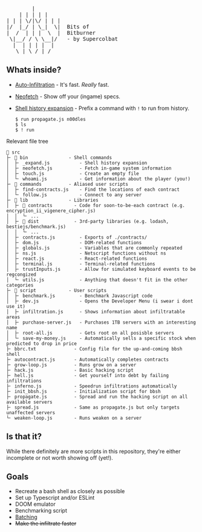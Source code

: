 <pre>
        |
    | | | | |
| | | \/|\/ | | |
|/  |_/ | \_|  \|  Bits of
|  /  | | |  \  |  Bitburner
 \|__/ / \ \__|/   - by Supercolbat
  |  | | | |  |
   \ | \_/ | /
</pre>

## Whats inside?

* [Auto-Infiltration](https://github.com/Supercolbat/bits-of-bitburner/src/inferno.js) - It's fast. *Really* fast.

* [Neofetch](https://github.com/Supercolbat/bits-of-bitburner/src/bin/neofetch.js) - Show off your (ingame) specs.

* [Shell history expansion](https://github.com/Supercolbat/bits-of-bitburner/src/bin/_expand_.js) - Prefix a command with `!` to run from history.

      $ run propagate.js n00dles
      $ ls
      $ ! run

Relevant file tree

```
📁 src
├╴ 📁 bin               - Shell commands
│  ├╴ _expand.js           - Shell history expansion
│  ├╴ neofetch.js          - Fetch in-game system information
│  ├╴ touch.js             - Create an empty file
│  └╴ whoami.js            - Get information about the player (you!)
├╴ 📁 commands          - Aliased user scripts
│  ├╴ find-contracts.js    - Find the locations of each contract
│  └╴ follow.js            - Connect to any server
├╴ 📁 lib               - Libraries
│  ├╴ 📁 contracts        - Code for soon-to-be-each contract (e.g. encryption_ii_vigenere_cipher.js)
│  │  └╴ ...
│  ├╴ 📁 dist             - 3rd-party libraries (e.g. lodash, bestiejs/benchmark.js)
│  │  └╴ ...
│  ├╴ contracts.js         - Exports of ./contracts/
│  ├╴ dom.js               - DOM-related functions
│  ├╴ globals.js           - Variables that are commonly repeated
│  ├╴ ns.js                - Netscript functions without ns
│  ├╴ react.js             - React-related functions
│  ├╴ terminal.js          - Terminal-related functions
│  ├╴ trustInputs.js       - Allow for simulated keyboard events to be regcongized
│  └╴ utils.js             - Anything that doesn't fit in the other categories
├╴ 📁 script            - User scripts
│  ├╴ benchmark.js         - Benchmark Javascript code
│  ├╴ dev.js               - Opens the Developer Menu (i swear i dont use it)
│  ├╴ infiltration.js      - Shows information about infiltratable areas
│  ├╴ purchase-server.js   - Purchases 1TB servers with an interesting name 
│  ├╴ root-all.js          - Gets root on all posisble servers
│  └╴ save-my-money.js     - Automatically sells a specific stock when predicted to drop in price
├╴ bbrc.txt              - Config file for the up-and-coming bbsh shell
├╴ autocontract.js       - Automatically completes contracts
├╴ grow-loop.js          - Runs grow on a server
├╴ hack.js               - Basic hacking script
├╴ hell.js               - Get yourself into debt by failing infiltrations
├╴ inferno.js            - Speedrun infiltrations automatically
├╴ init_bbsh.js          - Initialization script for bbsh
├╴ propagate.js          - Spread and run the hacking script on all available servers
├╴ spread.js             - Same as propagate.js but only targets unaffected servers
└╴ weaken-loop.js        - Runs weaken on a server
```

## Is that it?

While there definitely are more scripts in this repository, they're either incomplete or not worth showing off (yet!).

## Goals

* Recreate a bash shell as closely as possible
* Set up Typescript and/or ESLint
* DOOM emulator
* Benchmarking script
* [Batching](https://bitburner-official.readthedocs.io/en/latest/advancedgameplay/hackingalgorithms.html#batch-algorithms-hgw-hwgw-or-cycles)
* ~~Make the infiltrate faster~~
